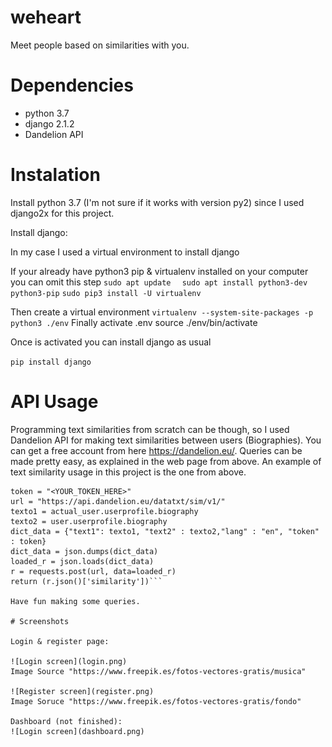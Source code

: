 # weheart
Meet people based on similarities with you.

# Dependencies 

* python 3.7
* django 2.1.2 
* Dandelion API

# Instalation 

Install python 3.7 (I'm not sure if it  works with version py2) since 
I used django2x for this project.

Install django: 

In my case I used a virtual environment to install django

If your already have python3 pip & virtualenv installed on your computer you can omit this step 
```sudo apt update ```
``` sudo apt install python3-dev python3-pip```
```sudo pip3 install -U virtualenv ```

Then create a virtual environment
```virtualenv --system-site-packages -p python3 ./env```
Finally activate .env
source ./env/bin/activate

Once is activated you can install django as usual

```pip install django```

# API Usage

Programming text similarities from scratch can be though, so I used Dandelion API for making text similarities between users (Biographies). 
You can get a free account from here https://dandelion.eu/. 
Queries can be made pretty easy, as explained in the web page from above. An example of text similarity usage
in this project is the one from above. 

```
token = "<YOUR_TOKEN_HERE>"
url = "https://api.dandelion.eu/datatxt/sim/v1/"
texto1 = actual_user.userprofile.biography
texto2 = user.userprofile.biography
dict_data = {"text1": texto1, "text2" : texto2,"lang" : "en", "token" : token}
dict_data = json.dumps(dict_data)
loaded_r = json.loads(dict_data)
r = requests.post(url, data=loaded_r)
return (r.json()['similarity'])``` 

Have fun making some queries.

# Screenshots

Login & register page:

![Login screen](login.png)
Image Source "https://www.freepik.es/fotos-vectores-gratis/musica"

![Register screen](register.png)
Image Soruce "https://www.freepik.es/fotos-vectores-gratis/fondo"

Dashboard (not finished):
![Login screen](dashboard.png)
